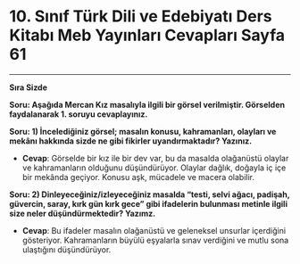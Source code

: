 # 10. Sınıf Türk Dili ve Edebiyatı Ders Kitabı Meb Yayınları Cevapları Sayfa 61

---

**Sıra Sizde**

**Soru: Aşağıda Mercan Kız masalıyla ilgili bir görsel verilmiştir. Görselden faydalanarak 1. soruyu cevaplayınız.**

**Soru: 1) İncelediğiniz görsel; masalın konusu, kahramanları, olayları ve mekânı hakkında sizde ne gibi fikirler uyandırmaktadır? Yazınız.**

-   **Cevap**: Görselde bir kız ile bir dev var, bu da masalda olağanüstü olaylar ve kahramanların olduğunu düşündürüyor. Olaylar dağlık, doğayla iç içe bir mekânda geçiyor. Konusu aşk, mücadele ve macera olabilir.

**Soru: 2) Dinleyeceğiniz/izleyeceğiniz masalda “testi, selvi ağacı, padişah, güvercin, saray, kırk gün kırk gece” gibi ifadelerin bulunması metinle ilgili size neler düşündürmektedir? Yazımz.**

-   **Cevap**: Bu ifadeler masalın olağanüstü ve geleneksel unsurlar içerdiğini gösteriyor. Kahramanların büyülü eşyalarla sınav verdiğini ve mutlu sona ulaştığını düşündürüyor.